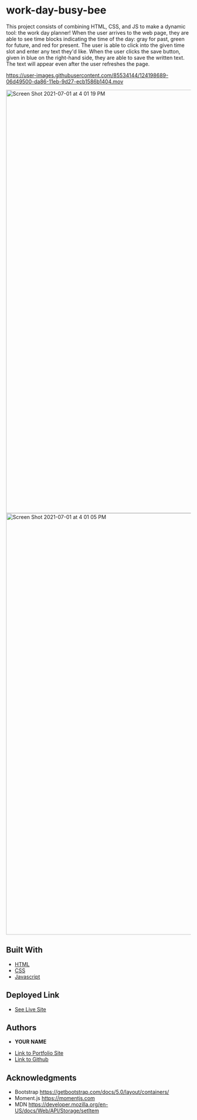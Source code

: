 # work-day-busy-bee

This project consists of combining HTML, CSS, and JS to make a dynamic tool: the work day planner! When the user arrives to the web page, they are able to see time blocks indicating the time of the day: gray for past, green for future, and red for present. The user is able to click into the given time slot and enter any text they'd like. When the user clicks the save button, given in blue on the right-hand side, they are able to save the written text. The text will appear even after the user refreshes the page. 

https://user-images.githubusercontent.com/85534144/124198689-06d49500-da86-11eb-9d27-ecb1586b1404.mov

<img width="1154" alt="Screen Shot 2021-07-01 at 4 01 19 PM" src="https://user-images.githubusercontent.com/85534144/124198702-0e943980-da86-11eb-8fbc-4fc704682322.png">
<img width="1149" alt="Screen Shot 2021-07-01 at 4 01 05 PM" src="https://user-images.githubusercontent.com/85534144/124198703-0fc56680-da86-11eb-88eb-df7414b55d34.png">


## Built With

* [HTML](https://developer.mozilla.org/en-US/docs/Web/HTML)
* [CSS](https://developer.mozilla.org/en-US/docs/Web/CSS)
* [Javascript](https://developer.mozilla.org/en-US/docs/Web/JavaScript)

## Deployed Link

* [See Live Site](#)


## Authors

* **YOUR NAME** 

- [Link to Portfolio Site](https://htepelikian.github.io/work-day-busy-bee/)
- [Link to Github](https://github.com/htepelikian/work-day-busy-bee.git)


## Acknowledgments

* Bootstrap https://getbootstrap.com/docs/5.0/layout/containers/
* Moment.js https://momentjs.com
* MDN https://developer.mozilla.org/en-US/docs/Web/API/Storage/setItem
